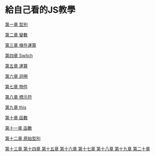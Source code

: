 # 給自己看的JS教學

[第一章 型別](https://github.com/Jyunnn/Javascript-learn/blob/master/js_1_types.md)

[第二章 變數](https://github.com/Jyunnn/Javascript-learn/blob/master/js_2_variables.md)

[第三章 條件運算](https://github.com/Jyunnn/Javascript-learn/blob/master/js_3_if_else_and_or.md)

[第四章 Switch](https://github.com/Jyunnn/Javascript-learn/blob/master/js_4_switch.md)

[第五章 運算](https://github.com/Jyunnn/Javascript-learn/blob/master/js_5_operators.md)

[第六章 迴圈](https://github.com/Jyunnn/Javascript-learn/blob/master/js_6_while_for.md)

[第七章 物件](https://github.com/Jyunnn/Javascript-learn/blob/master/js_7_object.md)

[第八章 標示符](https://github.com/Jyunnn/Javascript-learn/blob/master/js_8_symbol.md)

[第九章 this](https://github.com/Jyunnn/Javascript-learn/blob/master/js_9_this.md)

[第十章 函數](https://github.com/Jyunnn/Javascript-learn/blob/master/js_10_function.md)

[第十一章 函數](https://github.com/Jyunnn/Javascript-learn/blob/master/js_11_new.md)

[第十二章 原始型別](https://github.com/Jyunnn/Javascript-learn/blob/master/js_12_primitives_methods.md)

[第十三章 ]()
[第十四章 ]()
[第十五章 ]()
[第十六章 ]()
[第十七章 ]()
[第十八章 ]()
[第十九章 ]()
[第二十章 ]()
